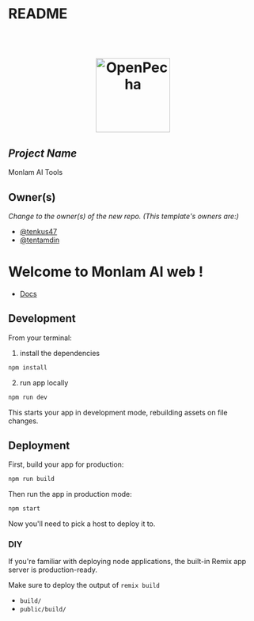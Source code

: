 # README

<h1 align="center">
  <br>
  <a href="https://openpecha.org"><img src="https://avatars.githubusercontent.com/u/82142807?s=400&u=19e108a15566f3a1449bafb03b8dd706a72aebcd&v=4" alt="OpenPecha" width="150"></a>
  <br>
</h1>

## _Project Name_

Monlam AI Tools

## Owner(s)

_Change to the owner(s) of the new repo. (This template's owners are:)_

- [@tenkus47](https://github.com/tenkus47)
- [@tentamdin](https://github.com/tentamdin)

# Welcome to Monlam AI web !

- [Docs](https://remix.run/docs)

## Development

From your terminal:

1. install the dependencies

```sh
npm install 
```
2. run app locally

```sh
npm run dev
```

This starts your app in development mode, rebuilding assets on file changes.

## Deployment

First, build your app for production:

```sh
npm run build
```

Then run the app in production mode:

```sh
npm start
```

Now you'll need to pick a host to deploy it to.

### DIY

If you're familiar with deploying node applications, the built-in Remix app server is production-ready.

Make sure to deploy the output of `remix build`

- `build/`
- `public/build/`
